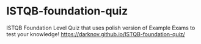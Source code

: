 # ISTQB-foundation-quiz
ISTQB Foundation Level Quiz that uses polish version of Example Exams to test your knowledge!
https://darknov.github.io/ISTQB-foundation-quiz/
